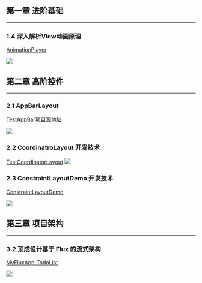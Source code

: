 ## 第一章 进阶基础
-----------------------------------------------------
### 1.4 深入解析View动画原理

[AnimationPlayer](https://github.com/SpikeKing/AnimationPlayer)

![](https://upload-images.jianshu.io/upload_images/3304008-cd852f2445c1a990.gif?imageMogr2/auto-orient/strip)


## 第二章 高阶控件
-----------------------------------------------------

### 2.1 AppBarLayout

[TestAppBar项目源地址](https://github.com/SpikeKing/TestAppBar)

![](https://upload-images.jianshu.io/upload_images/3304008-5e577644e2f5adb1.gif?imageMogr2/auto-orient/strip)

### 2.2 CoordinatroLayout 开发技术

[TestCoordinatorLayout](https://github.com/SpikeKing/TestCoordinatorLayout)
![](https://upload-images.jianshu.io/upload_images/3304008-a22c3b4e34e87699.gif?imageMogr2/auto-orient/strip)


### 2.3 ConstraintLayoutDemo 开发技术
[ConstraintLayoutDemo](https://github.com/SpikeKing/ConstraintLayoutDemo)

![](https://upload-images.jianshu.io/upload_images/3304008-99f678e1582b0953.gif?imageMogr2/auto-orient/strip)

## 第三章 项目架构
-----------------------------------------------------

### 3.2 顶成设计基于 Flux 的流式架构

[MyFluxApp-TodoList](https://github.com/SpikeKing/MyFluxApp-TodoList)

![](https://upload-images.jianshu.io/upload_images/3304008-6c2bc30d72fb9c7d.gif?imageMogr2/auto-orient/strip)
